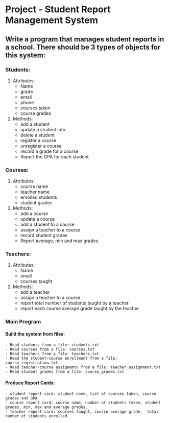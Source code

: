 
# Project - Student Report Management System

## Write a program that manages student reports in a school.  There should be 3 types of objects for this system: 

### Students:
1) Attributes:  
    - Name
    - grade
    - email
    - phone
    - courses taken
    - course grades
2) Methods:
    - add a student
    - update a student info
    - delete a student
    - register a course
    - unregister a course
    - record a grade for a course
    - Report the GPA for each student

### Courses:
1) Attributes:
    - course name
    - teacher name
    - enrolled students
    - student grades
2) Methods:
    - add a course
    - update a course
    - add a student to a course
    - assign a teacher to a course
    - record student grades
    - Report average, min and max grades
### Teachers:
1) Attributes:
    - Name
    - email
    - courses taught
2) Methods:    
    - add a teacher
    - assign a teacher to a course
    - report total number of students taught by a teacher
    - report each course average grade taught by the teacher
 
 ### Main Program

 #### Build the system from files:
    - Read students from a file: students.txt
    - Read courses from a file: courses.txt
    - Read teachers from a file: teachers.txt
    - Read the student-course enrollment from a file: course_registration.txt
    - Read teacher-course assignemtn from a file: teacher_assignment.txt
    - Read student grades from a file: course_grades.txt

 #### Produce Report Cards:
    - student report card: student name, list of courses taken, course grades and GPA
    - course report card: course name, number of students taken, student grades, min, max and average grades.
    - teacher report card: courses taught, course average grade,  total number of students enrolled.